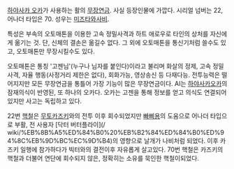 [하야사카 오카](%ED%95%98%EC%95%BC%EC%82%AC%EC%B9%B4%20%EC%98%A4%EC%B9%B4.md)가
사용하는 활의 [무장연금](%EB%AC%B4%EC%9E%A5%EC%97%B0%EA%B8%88.md). 사실 등장인물에 가깝다. 시리얼
넘버는 22, 어나더 타입은 70. 성우는 [미즈타와사비](%EB%AF%B8%EC%A6%88%ED%83%80%20%EC%99%80%EC%82%AC%EB%B9%84.md).

특성은 부속의 오토매톤을 이용한 고속 정밀사격과 하트 애로우로 타인의 상처를 자신에게 옮기는 것. 단, 신체의 결손은 옮길수 없다. 그 외에
오토매톤을 통신기처럼 쓸수도 있고, 오토매톤만 무장시킬수도 있다.  

오토매톤은 통칭 '고젠님'(누구나 님자를 붙인다)이라고 불리며 화살의 정제, 고속 정밀사격, 자율 행동(사정거리 제한은 없다), 회화가능,
영상송신 등 다재다능. 전투능력은 떨어지지만 모든 무장연금을 통틀어 가장 기능이 많은 무장연금이다. AI는 [하야사카오카](%ED%95%98%EC%95%BC%EC%82%AC%EC%B9%B4%20%EC%98%A4%EC%B9%B4.md)의 잠재의식이
반영된, 또 하나의 오카다. 오카는 고젠을 통해 정보를 얻고 의식도 연결되어있지만 사고는 독립하고 있다.

22번 [핵철](%ED%95%B5%EC%B2%A0.md)은 [무토카즈키](%EB%AC%B4%ED%86%A0%20%EC%B9%B4%EC%A6%88%ED%82%A4.md)와의 전투 이후 회수되었지만
[빠삐용](%EB%B9%A0%EC%82%90%EC%9A%A9.md)의 도움으로 어나더 타입으로 부활, 전 사용자 [닥터 버터플라이](/
wiki/%EB%8B%A5%ED%84%B0%20%EB%B2%84%ED%84%B0%ED%94%8C%EB%9D%BC%EC%9D%B4)의 영향으로
날개가 나비처럼 되었다. 이후 카즈키 일행에 참가하다가 빅터와의 결전이후 자유롭게 살고있다. 70번 핵철은 카즈키의 핵철과 더불어 연단에
회수되지 않은, 정확히는 소유를 묵인한 핵철이되었다.

